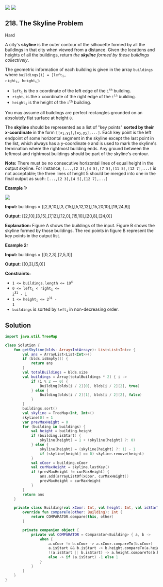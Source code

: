 [![](https://img.shields.io/github/stars/javadev/LeetCode-in-Kotlin?label=Stars&style=flat-square)](https://github.com/javadev/LeetCode-in-Kotlin)
[![](https://img.shields.io/github/forks/javadev/LeetCode-in-Kotlin?label=Fork%20me%20on%20GitHub%20&style=flat-square)](https://github.com/javadev/LeetCode-in-Kotlin/fork)

## 218\. The Skyline Problem

Hard

A city's **skyline** is the outer contour of the silhouette formed by all the buildings in that city when viewed from a distance. Given the locations and heights of all the buildings, return _the **skyline** formed by these buildings collectively_.

The geometric information of each building is given in the array `buildings` where <code>buildings[i] = [left<sub>i</sub>, right<sub>i</sub>, height<sub>i</sub>]</code>:

*   <code>left<sub>i</sub></code> is the x coordinate of the left edge of the <code>i<sup>th</sup></code> building.
*   <code>right<sub>i</sub></code> is the x coordinate of the right edge of the <code>i<sup>th</sup></code> building.
*   <code>height<sub>i</sub></code> is the height of the <code>i<sup>th</sup></code> building.

You may assume all buildings are perfect rectangles grounded on an absolutely flat surface at height `0`.

The **skyline** should be represented as a list of "key points" **sorted by their x-coordinate** in the form <code>[[x<sub>1</sub>,y<sub>1</sub>],[x<sub>2</sub>,y<sub>2</sub>],...]</code>. Each key point is the left endpoint of some horizontal segment in the skyline except the last point in the list, which always has a y-coordinate `0` and is used to mark the skyline's termination where the rightmost building ends. Any ground between the leftmost and rightmost buildings should be part of the skyline's contour.

**Note:** There must be no consecutive horizontal lines of equal height in the output skyline. For instance, `[...,[2 3],[4 5],[7 5],[11 5],[12 7],...]` is not acceptable; the three lines of height 5 should be merged into one in the final output as such: `[...,[2 3],[4 5],[12 7],...]`

**Example 1:**

![](https://assets.leetcode.com/uploads/2020/12/01/merged.jpg)

**Input:** buildings = \[\[2,9,10],[3,7,15],[5,12,12],[15,20,10],[19,24,8]]

**Output:** [[2,10],[3,15],[7,12],[12,0],[15,10],[20,8],[24,0]]

**Explanation:** Figure A shows the buildings of the input. Figure B shows the skyline formed by those buildings. The red points in figure B represent the key points in the output list.

**Example 2:**

**Input:** buildings = \[\[0,2,3],[2,5,3]]

**Output:** [[0,3],[5,0]]

**Constraints:**

*   <code>1 <= buildings.length <= 10<sup>4</sup></code>
*   <code>0 <= left<sub>i</sub> < right<sub>i</sub> <= 2<sup>31</sup> - 1</code>
*   <code>1 <= height<sub>i</sub> <= 2<sup>31</sup> - 1</code>
*   `buildings` is sorted by <code>left<sub>i</sub></code> in non-decreasing order.

## Solution

```kotlin
import java.util.TreeMap

class Solution {
    fun getSkyline(blds: Array<IntArray>): List<List<Int>> {
        val ans = ArrayList<List<Int>>()
        if (blds.isEmpty()) {
            return ans
        }
        val totalBuildings = blds.size
        val buildings = Array(totalBuildings * 2) { i ->
            if (i % 2 == 0) {
                Building(blds[i / 2][0], blds[i / 2][2], true)
            } else {
                Building(blds[i / 2][1], blds[i / 2][2], false)
            }
        }
        buildings.sort()
        val skyline = TreeMap<Int, Int>()
        skyline[0] = 1
        var prevMaxHeight = 0
        for (building in buildings) {
            val height = building.height
            if (building.isStart) {
                skyline[height] = 1 + (skyline[height] ?: 0)
            } else {
                skyline[height] = (skyline[height] ?: 1) - 1
                if (skyline[height] == 0) skyline.remove(height)
            }
            val xCoor = building.xCoor
            val curMaxHeight = skyline.lastKey()
            if (prevMaxHeight != curMaxHeight) {
                ans.add(arrayListOf(xCoor, curMaxHeight))
                prevMaxHeight = curMaxHeight
            }
        }
        return ans
    }

    private class Building(val xCoor: Int, val height: Int, val isStart: Boolean) : Comparable<Building> {
        override fun compareTo(other: Building): Int {
            return COMPARATOR.compare(this, other)
        }

        private companion object {
            private val COMPARATOR = Comparator<Building> { a, b ->
                when {
                    a.xCoor != b.xCoor -> a.xCoor.compareTo(b.xCoor)
                    a.isStart && b.isStart -> b.height.compareTo(a.height)
                    !(a.isStart || b.isStart) -> a.height.compareTo(b.height)
                    else -> if (a.isStart) -1 else 1
                }
            }
        }
    }
}
```
